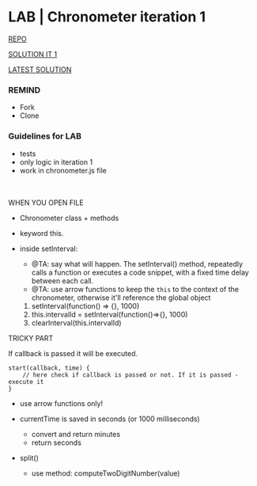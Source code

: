 # LAB | Chronometer iteration 1

[REPO](https://github.com/ironhack-labs/lab-javascript-chronometer)

[SOLUTION IT 1](https://gist.github.com/TA-Remote/8b37a470f179c7e94e6327acacabcf04) 

[LATEST SOLUTION](https://gist.github.com/TA-Remote/d39dc2fe1eae6c36115d936c9f655b16)

### REMIND

- Fork
- Clone

### Guidelines for LAB

- tests 
- only logic in iteration 1
- work in chronometer.js file 
<br>

<br>  
WHEN YOU OPEN FILE  

- Chronometer class + methods
- keyword this.

- inside setInterval:
    - @TA: say what will happen. The setInterval() method, repeatedly calls a function or executes a code snippet, with a fixed time delay between each call.  
    - @TA: use arrow functions to keep the `this` to the context of the chronometer, otherwise it'll reference the global object
      <br>  
	 1. setInterval(function() => {}, 1000)
	 2. this.intervalId = setInterval(function()=>{}, 1000)
	 3. clearInterval(this.intervalId)

TRICKY PART  

If callback is passed it will be executed.

```
start(callback, time) {
    // here check if callback is passed or not. If it is passed - execute it
}
```	

- use arrow functions only!

    
- currentTime is saved in seconds (or 1000 milliseconds)
    - convert and return minutes
    - return seconds

- split()
    - use method: computeTwoDigitNumber(value)

